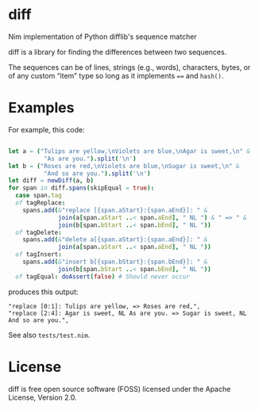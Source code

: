 # diff
Nim implementation of Python difflib's sequence matcher

diff is a library for finding the differences between two sequences.

The sequences can be of lines, strings (e.g., words), characters,
bytes, or of any custom “item” type so long as it implements `==`
and `hash()`.

# Examples

For example, this code:
```nim

let a = ("Tulips are yellow,\nViolets are blue,\nAgar is sweet,\n" &
          "As are you.").split('\n')
let b = ("Roses are red,\nViolets are blue,\nSugar is sweet,\n" &
          "And so are you.").split('\n')
let diff = newDiff(a, b)
for span in diff.spans(skipEqual = true):
  case span.tag
  of tagReplace:
    spans.add(&"replace [{span.aStart}:{span.aEnd}]: " &
              join(a[span.aStart ..< span.aEnd], " NL ") & " => " &
              join(b[span.bStart ..< span.bEnd], " NL "))
  of tagDelete:
    spans.add(&"delete a[{span.aStart}:{span.aEnd}]: " &
              join(a[span.aStart ..< span.aEnd], " NL "))
  of tagInsert:
    spans.add(&"insert b[{span.bStart}:{span.bEnd}]: " &
              join(b[span.bStart ..< span.bEnd], " NL "))
  of tagEqual: doAssert(false) # Should never occur
```
produces this output:
```
"replace [0:1]: Tulips are yellow, => Roses are red,",
"replace [2:4]: Agar is sweet, NL As are you. => Sugar is sweet, NL And so are you.",
```

See also `tests/test.nim`.

# License

diff is free open source software (FOSS) licensed under the 
Apache License, Version 2.0.
